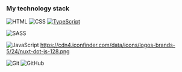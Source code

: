 <!-- ### Hi there 👋 -->

<!--
**Sty1ist/Sty1ist** is a ✨ _special_ ✨ repository because its `README.md` (this file) appears on your GitHub profile.

Here are some ideas to get you started:

- 🔭 I’m currently working on ...
- 🌱 I’m currently learning ...
- 👯 I’m looking to collaborate on ...
- 🤔 I’m looking for help with ...
- 💬 Ask me about ...
- 📫 How to reach me: ...
- 😄 Pronouns: ...
- ⚡ Fun fact: ...
-->



### My technology stack


 
![HTML](https://img.shields.io/badge/HTML5-E34F26?style=for-the-badge&logo=html5&logoColor=white)
![CSS](https://img.shields.io/badge/CSS3-1572B6?style=for-the-badge&logo=css3&logoColor=white)
[![TypeScript](https://img.shields.io/badge/-TypeScript-007ACC?style=for-the-badge&logo=typescript&logoColor=ffffff)](https://www.typescriptlang.org)
<!-- ![SASS](https://img.shields.io/badge/Sass-CC6699?style=for-the-badge&logo=sass&logoColor=white) -->
![SASS](https://cdn4.iconfinder.com/data/icons/logos-brands-5/24/nuxt-dot-js-128.png)

<!-- ![Bootstrap](https://img.shields.io/badge/Bootstrap-563D7C?style=for-the-badge&logo=bootstrap&logoColor=white) -->
![JavaScript](https://img.shields.io/badge/JavaScript-323330?style=for-the-badge&logo=javascript&logoColor=F7DF1E)
https://cdn4.iconfinder.com/data/icons/logos-brands-5/24/nuxt-dot-js-128.png
<!-- ![Gulp](https://img.shields.io/badge/-Gulp-333?style=for-the-badge&logo=Gulp)   -->
![Git](https://img.shields.io/badge/-Git-333?style=for-the-badge&logo=Git)
![GitHub](https://img.shields.io/badge/-GitHub-333?style=for-the-badge&logo=GitHub)
